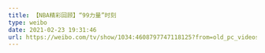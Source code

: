 ```yaml
---
title: 【NBA精彩回顾】“99力量”时刻
type: weibo
date: 2021-02-23 19:31:46
url: https://weibo.com/tv/show/1034:4608797747118125?from=old_pc_videoshow
---
```


<!-- more -->